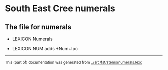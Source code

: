 
# South East Cree numerals                           

## The file for numerals

 * LEXICON Numerals 


 * LEXICON NUM  adds +Num+Ipc
* * *
<small>This (part of) documentation was generated from [../src/fst/stems/numerals.lexc](http://github.com/giellalt/lang-crj/blob/main/../src/fst/stems/numerals.lexc)</small>